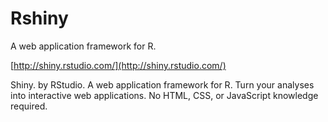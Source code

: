 # Rshiny
A web application framework for R.

[http://shiny.rstudio.com/](http://shiny.rstudio.com/)

Shiny. by RStudio. A web application framework for R. Turn your analyses into interactive web applications. No HTML, CSS, or JavaScript knowledge required.
